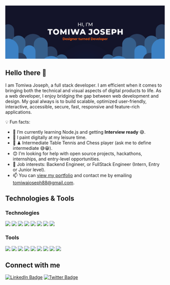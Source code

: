 [![Tomiwa's GitHub Banner](./assets/GitHubHeader.png)](https://tomiwajoseph.vercel.app)

## Hello there 👋

I am Tomiwa Joseph, a full stack developer. I am efficient when it comes to bringing both the technical and visual aspects of digital products to life. As a web developer, I enjoy bridging the gap between web development and design. My goal always is to build scalable, optimized user-friendly, interactive, accessible, secure, fast, responsive and feature-rich applications.

💡 Fun facts:

- 🌱 I’m currently learning Node.js and getting **Interview ready** 😅.
- 🎨 I paint digitally at my leisure time.
- 🏓 ♟ Intermediate Table Tennis and Chess player (ask me to define intermediate 😅😁).
- 😊 I’m looking for help with open source projects, hackathons, internships, and entry-level opportunities.
- 💼 Job interests: Backend Engineer, or FullStack Engineer (Intern, Entry or Junior level).
- 📫 You can [view my portfolio](https://tomiwajoseph.vercel.app) and contact me by emailing tomiwajoseph88@gmail.com.

## Technologies & Tools

### Technologies

![](https://img.shields.io/badge/Python-informational?style=for-the-badge&logo=python&logoColor=white&color=0076B2)
![](https://img.shields.io/badge/JavaScript-informational?style=for-the-badge&logo=javascript&logoColor=white&color=0076B2)
![](https://img.shields.io/badge/React-informational?style=for-the-badge&logo=react&logoColor=white&color=0076B2)
![](https://img.shields.io/badge/Django-informational?style=for-the-badge&logo=django&logoColor=white&color=0076B2)
![](https://img.shields.io/badge/Flask-informational?style=for-the-badge&logo=flask&logoColor=white&color=0076B2)
![](https://img.shields.io/badge/Bootstrap-informational?style=for-the-badge&logo=bootstrap&logoColor=white&color=0076B2)
![](https://img.shields.io/badge/CSS-informational?style=for-the-badge&logo=css3&logoColor=white&color=0076B2)
![](https://img.shields.io/badge/HTML-informational?style=for-the-badge&logo=html5&logoColor=white&color=0076B2)

### Tools

![](https://img.shields.io/badge/GIT-informational?style=for-the-badge&logo=git&logoColor=white&color=3C81C4)
![](https://img.shields.io/badge/Sqlite-informational?style=for-the-badge&logo=sqlite&logoColor=white&color=3C81C4)
![](https://img.shields.io/badge/PostgresSql-informational?style=for-the-badge&logo=postgresql&logoColor=white&color=3C81C4)
![](https://img.shields.io/badge/NPM-informational?style=for-the-badge&logo=npm&logoColor=white&color=3C81C4)
![](https://img.shields.io/badge/Postman-informational?style=for-the-badge&logo=Postman&logoColor=white&color=3C81C4)
![](https://img.shields.io/badge/Netlify-informational?style=for-the-badge&logo=netlify&logoColor=white&color=3C81C4)
![](https://img.shields.io/badge/Railway-informational?style=for-the-badge&logo=railway&logoColor=white&color=3C81C4)
![](https://img.shields.io/badge/Photoshop-informational?style=for-the-badge&logo=Adobe-Photoshop&logoColor=white&color=3C81C4)
![](https://img.shields.io/badge/GitHub-informational?style=for-the-badge&logo=GitHub&logoColor=white&color=3C81C4)

## Connect with me

[![LinkedIn Badge](https://img.shields.io/badge/LinkedIn-informational?style=for-the-badge&logo=linkedin&logoColor=white&color=fa5b0f)](https://linkedin.com/in/tomiwa-joseph-a2b024203)
[![Twitter Badge](https://img.shields.io/badge/Twitter-informational?style=for-the-badge&logo=twitter&logoColor=white&color=fa5b0f)](https://twitter.com/tomiwajoseph10)

<!-- <div>
<a style="margin-right: 10px;" href="https://linkedin.com/in/tomiwa-joseph-a2b024203">
<img src="https://raw.githubusercontent.com/devicons/devicon/master/icons/linkedin/linkedin-original.svg" alt="tomiwajoseph" height="30" width="30" />
</a>
<a href="https://twitter.com/tomiwajoseph10">
<img src="https://raw.githubusercontent.com/devicons/devicon/master/icons/twitter/twitter-original.svg" alt="tomiwajoseph" height="30" width="30" />
</a>
</div> -->
